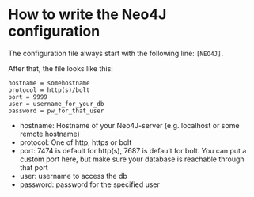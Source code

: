 # How to write the Neo4J configuration

The configuration file always start with the following line: `[NEO4J]`.

After that, the file looks like this:

    hostname = somehostname
    protocol = http(s)/bolt
    port = 9999
    user = username_for_your_db
    password = pw_for_that_user

-   hostname: Hostname of your Neo4J-server (e.g. localhost or some
    remote hostname)
-   protocol: One of http, https or bolt
-   port: 7474 is default for http(s), 7687 is default for bolt. You can
    put a custom port here, but make sure your database is reachable
    through that port
-   user: username to access the db
-   password: password for the specified user
